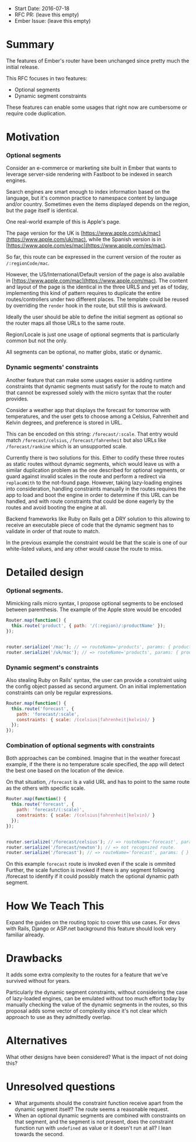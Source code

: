 - Start Date: 2016-07-18
- RFC PR: (leave this empty)
- Ember Issue: (leave this empty)

# Summary

The features of Ember's router have been unchanged since pretty much the initial
release.

This RFC focuses in two features:

- Optional segments
- Dynamic segment constraints

These features can enable some usages that right now are cumbersome or require code duplication.

# Motivation


### Optional segments

Consider an e-commerce or marketing site built in Ember that wants to leverage server-side rendering
with Fastboot to be indexed in search engines.

Search engines are smart enough to index information based on the language, but it's common practice
to namespace content by language and/or country. Sometimes even the items displayed depends on
the region, but the page itself is identical.

One real-world example of this is Apple's page.

The page version for the UK is [https://www.apple.com/uk/mac](https://www.apple.com/uk/mac), while the
Spanish version is in [https://www.apple.com/es/mac](https://www.apple.com/es/mac).

So far, this route can be expressed in the current version of the router as `/:regionCode/mac`.

However, the US/International/Default version of the page is also available in [https://www.apple.com/mac](https://www.apple.com/mac).
The content and layout of the page is the identical in the three URLS and yet as of today, implementing
this kind of pattern requires to duplicate the entire routes/controllers under two different
places. The template could be reused by overriding the `render` hook in the route, but still this
is awkward.

Ideally the user should be able to define the initial segment as optional so the router maps all those
URLs to the same route.

Region/Locale is just one usage of optional segments that is particularly common but not the only.

All segments can be optional, no matter globs, static or dynamic.

### Dynamic segments' constraints

Another feature that can make some usages easier is adding runtime constraints that dynamic segments
must satisfy for the route to match and that cannot be expressed solely with the micro syntax that
the router provides.

Consider a weather app that displays the forecast for tomorrow with temperatures, and the user gets
to choose among a Celsius, Fahrenheit and Kelvin degrees, and preference is stored in URL.

This can be encoded on this string: `/forecast/:scale`. That entry would match `/forecast/celsius`,
`/forecast/fahrenheit` but also URLs like `/forecast/rankine` which is an unsupported scale.

Currently there is two solutions for this. Either to codify these three routes as static routes
without dynamic segments, which would leave us with a similar duplication problem as the one
described for optional segments, or guard against invalid scales in the route and perform a redirect
via `replaceWith` to the not-found page. However, taking lazy-loading engines into consideration,
handling constraints manually in the routes requires the app to load and boot the engine in order to
determine if this URL can be handled, and with route constraints that could be done eagerly by the routes
and avoid booting the engine at all.

Backend frameworks like Ruby on Rails get a DRY solution to this allowing to receive an executable
piece of code that the dynamic segment has to validate in order of that route to match.

In the previous example the constraint would be that the scale is one of our white-listed values, and
any other would cause the route to miss.


# Detailed design


### Optional segments.

Mimicking rails micro syntax, I propose optional segments to be enclosed between parenthesis. The
example of the Apple store would be encoded

```js
Router.map(function() {
  this.route('product', { path: '/(:region)/:productName' });
});


router.serialize('/mac'); // => routeName='products', params: { productName: 'mac' }
router.serialize('/uk/mac'); // => routeName='products', params: { productName: 'mac', region: 'uk' }
```

### Dynamic segment's constraints

Also stealing Ruby on Rails' syntax, the user can provide a constraint using the
config object passed as second argument. On an initial implementation constraints can only be
regular expressions.


```js
Router.map(function() {
  this.route('forecast', {
    path: 'forecast/:scale',
    constraints: { scale: /(celsius|fahrenheit|kelvin)/ }
  });
});
```

### Combination of optional segments with constraints

Both approaches can be combined. Imagine that in the weather forecast example, if the there is
no temperature scale specified, the app will detect the best one based on the location of the
device.

On that situation, `/forecast` is a valid URL and has to point to the same route as the others with
specific scale.

```js
Router.map(function() {
  this.route('forecast', {
    path: 'forecast/(:scale)',
    constraints: { scale: /(celsius|fahrenheit|kelvin)/ }
  });
});


router.serialize('/forecast/celsius'); // => routeName='forecast', params: { scale: 'celsius' }
router.serialize('/forecast/newton'); // => not recognized route.
router.serialize('/forecast'); // => routeName='forecast', params: { }
```

On this example `forecast` route is invoked even if the scale is ommited Further, the scale function
is invoked if there is any segment following /forecast to identify if it could possibly match
the optional dynamic path segment.

# How We Teach This

Expand the guides on the routing topic to cover this use cases. For devs with Rails, Django or ASP.net
background this feature should look very familiar already.

# Drawbacks

It adds some extra complexity to the routes for a feature that we've survived without for years.

Particularly the dynamic segment constraints, without considering the case of lazy-loaded engines,
can be emulated without too much effort today by manually checking the value of the dynamic segments
in the routes, so this proposal adds some vector of complexity since it's not clear which approach
to use as they admittedly overlap.

# Alternatives

What other designs have been considered? What is the impact of not doing this?

# Unresolved questions

- What arguments should the constraint function receive apart from the dynamic segment itself? The
route seems a reasonable request.
- When an optional dynamic segments are combined with constraints on that segment, and the segment
is not present, does the constraint function run with `undefined` as value or it doesn't run at all?
I lean towards the second.

